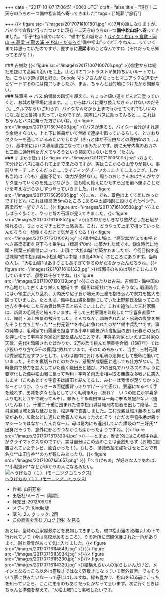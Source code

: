 
+++
date = "2017-10-07 17:06:51 +0000 UTC"
draft = false
title = "現存十二天守のうちの一つ備中松山城へ寄ってきました"
tags = ["城郭","旅行"]

+++
{{< figure src="/images/20170716101801.jpg"  >}}7月の話になりますが、バイクで倉敷に行ったついでに現存十二天守のうちの一つ**備中松山城**へ寄ってきました。“伊予”松山城ではなく、“備中”松山城だよ！[バイク：松山 → 倉敷・岡山 → 高梁 → 鞆の浦 → 松山 - だるろぐ](http://blog.daruyanagi.jp/entry/2017/07/25/191201)“備中松山”ってどこやねん……っていくまでは思っていたのですが、要するに**高梁市**のことなんですね（それだったら知ってるがな！）。

<div class="section">
    ### 吉備路
    {{< figure src="/images/20171007100706.png"  >}}倉敷からは総社を抜けて高梁川沿いを北上。山と川のコントラストが気持ちいいルートでした。こういう道は割と好き。Google マップさんがちょっとマニアックな道をナビゲートするのには閉口しましたが、まぁ、ちゃんと目的地につけたから問題ない。

</div>
<div class="section">
    ### 駐車場 → バス
    伯備線の踏切を超えて、ちょっと細い道をどんどこ登っていくと、お城の駐車場に出ます。ここからはバスに乗り換えなきゃいけないのだそう。_クルマならいざ知らず、バイクなんだから上まで行かせてくれてもいいのにな_などと最初は思っていたのですが、実際にバスに乗ってみると……これはちゃんとバスに乗った方がいいね。{{< figure src="/images/20170716094806.jpg"  >}}バスが走ると、バイク一台分がすれ違う余地すらない。上と下に係員がいて無線で連絡を取っているらしく、ときおりタクシーを通しているみたいでしたが（きっと体が不自由などの理由なのでしょう）、基本的にはバス専用道路になっているみたいです。別に天守内覧のおカネと二重に通行料をガメてやろうという意図ではないと思う（たぶん

</div>
<div class="section">
    ### まさかの登山
    {{< figure src="/images/20170716095004.jpg"  >}}さて、10分ほどバスに揺られて上まで来たのですが、実はここからの山登りが長い。事前リサーチしとくんだった……ライディングブーツのままきてしまったゼ。しかも当時は（今も）運動不足で、体力が全然ない。周りのおじさんおばさんがサクサク登っていくのを見上げながら、息も絶え絶えにひたすら足を前へ運ぶことだけを考えながら少しずつ登っていきました。{{< figure src="/images/20170716095905.jpg"  >}}まぁ、でも、景色はよくて楽しかったですけどね（これは標高355mのところにある中太鼓櫓跡に設けられたベンチ。高梁市が一望できる）。{{< figure src="/images/20170716100538.jpg"  >}}またしばらく歩くと、やっと城の石垣が見えてきました。{{< figure src="/images/20170716100852.jpg"  >}}山の中からいきなり整然とした石垣が現れるの、ちょっとマチュピチュ感ある。これ、どうやって上まで持っていったんだろうな。想像するだけで気が遠くなる！{{< figure src="/images/20170716101009.jpg"  >}}備中松山城は、“高梁盆地”とでも呼ぶべき高梁市街を見下ろす臥牛山（標高470m）に築かれた城です。鎌倉時代に地頭・秋葉三郎重信によって、山頂に“大松山城”が築かれましたが、今回目指す近世城郭“備中松山城≒小松山城”は中腹（標高430m）のところにあります。当時の人も、“大松山城”はあまりにも高すぎて登るのがだるかったんだろうね。{{< figure src="/images/20170716101323.jpg"  >}}城郭そのものは割とこじんまりしていますが、風格は十分ですね。{{< figure src="/images/20171007160139.png"  >}}このあたりは古来、吉備国・備中国の中心地として古くより栄えた地域です（国衙は総社にあったそうな）。戦国時代には小領主が入り乱れ、大内氏や尼子氏が地元の土豪を抱き込んで勢力を拡大を図っていました。たとえば、備中松山城を根拠にしていた上野頼氏を破ってこの地方を手中にした庄為資は尼子氏と結んでいました。これを追放した三村家親は、新興の毛利氏と結んでいます。そして三村家親を暗殺した**宇喜多直家**は、備前・浦上宗景の被官でした。そんななか、暗殺された父・家親の復讐を果たそうと立ち上がった**三村元親**を中心に争われたのが**備中兵乱**です。事の発端は、毛利家で山陽道を担当する小早川隆景が山陰担当の吉川元春らの反対を押し切って宇喜多秀家と同盟を結んだことです。宇喜多秀家といえば三村家の天敵。先代を暗殺されたばかりか、2万の兵で挑んだ明善寺合戦（1567年）では小狡いやり方で5千の寡兵に敗れています。そのためもあって、当主・三村元親は秀家絶対殺すマンとして、いわば備中における毛利の走狗として懸命に働いていました。それを裏切られたのだから、怒髪が成層圏に達しても仕方がない。当時畿内で勢力を拡大していた遠く織田氏と結び、21の出丸でハリネズミのように要塞化した備中松山城に籠って毛利・宇喜多両氏を相手取る無謀な多戦いに突入します（このあとすぐ宇喜多は織田と結んでるし、みむーは我慢が足りなかったなーというか、うっきーの面従腹背っぷりすげーって感じ）。要塞になるべく手を触れず、支城を次々と落としていく毛利軍8万（あれ？　いつの間にか宇喜多より毛利とガチで戦ってんぞ）。頼みとする織田軍は一向に来る気配がない（遠いもんね！）。十重二十重に囲まれた備中松山城は結局内応者を出して陥落、三村家親は城を落ち延びた後、松連寺で自害しました。三村元親は細川藤孝とも親交があり、和歌などに通じた教養人でもあったのだそう（ただの宇喜多絶対殺すマシ―ンではなかったんだなー）。母は畿内にも進出していた讃岐の**三好氏**出身だそうで、意外に都とのつながりも深かったようですね。{{< figure src="/images/20170716103204.jpg"  >}}――とまぁ、歴史的にはこの備中兵乱がクライマックスなのですが、実は自分はこの辺のことは全然知らず（お城に設置されていたテレビ、面白かった！）。むしろ、藩政改革を成功させたことで有名な**山田方谷**の方が親しみあったり。{{< figure src="/images/20171007165657.png"  >}}「へうげもの」が好きな人であれば、**小堀遠州**などがゆかりの人になるみたい。<div class="hatena-asin-detail"><a href="http://www.amazon.co.jp/exec/obidos/ASIN/B009KYBZPG/bestylesnet-22/"><img src="https://images-fe.ssl-images-amazon.com/images/I/51ohSU13s7L._SL160_.jpg" class="hatena-asin-detail-image" alt="へうげもの（１） (モーニングコミックス)" title="へうげもの（１） (モーニングコミックス)"/></a><div class="hatena-asin-detail-info"><a href="http://www.amazon.co.jp/exec/obidos/ASIN/B009KYBZPG/bestylesnet-22/">へうげもの（１） (モーニングコミックス)</a><ul><li><span class="hatena-asin-detail-label">作者:</span> 山田芳裕</li><li><span class="hatena-asin-detail-label">出版社/メーカー:</span> 講談社</li><li><span class="hatena-asin-detail-label">発売日:</span> 2012/09/28</li><li><span class="hatena-asin-detail-label">メディア:</span> Kindle版</li><li><span class="hatena-asin-detail-label">購入</span>: 2人 <span class="hatena-asin-detail-label">クリック</span>: 2回</li><li><a href="http://d.hatena.ne.jp/asin/B009KYBZPG/bestylesnet-22" target="_blank">この商品を含むブログ (1件) を見る</a></li></ul></div><div class="hatena-asin-detail-foot"></div></div>あとは、当時の武家屋敷などを見物してきました。備中松山藩の政務は山の下で行われていて（今は高校があるところ）、その近所に景観保護された一角があります。割と風情があって気に入りました。{{< figure src="/images/20170716114849.jpg"  >}}{{< figure src="/images/20170716113934.jpg"  >}}{{< figure src="/images/20170716115230.jpg"  >}}{{< figure src="/images/20170716114320.jpg"  >}}結構えらい人の家らしいんだけど、メインとなるところ以外は畳敷きではなく筵敷きになっていて案外質素。でもそういう家に住みたいなーって感じはしますね。緑も豊かで、松山を知る前にこっちを知っていたら、ここに来るのもありだったかなって思います。次に行くときはちゃんと準備を整えて、“大松山城”にも挑戦したいです。

</div>


